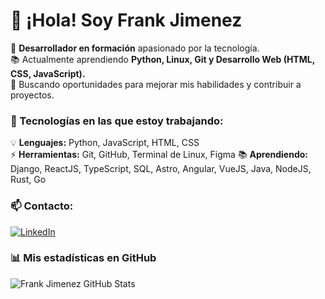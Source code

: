 # 👋 ¡Hola! Soy Frank Jimenez

🚀 **Desarrollador en formación** apasionado por la tecnología.  
📚 Actualmente aprendiendo **Python, Linux, Git y Desarrollo Web (HTML, CSS, JavaScript).**  
📌 Buscando oportunidades para mejorar mis habilidades y contribuir a proyectos.  

### 🔧 Tecnologías en las que estoy trabajando:  
💡 **Lenguajes:** Python, JavaScript, HTML, CSS  
⚡ **Herramientas:** Git, GitHub, Terminal de Linux, Figma
📚 **Aprendiendo:** Django, ReactJS, TypeScript, SQL, Astro, Angular, VueJS, Java, NodeJS, Rust, Go  


### 📫 Contacto:  
[![LinkedIn](https://img.shields.io/badge/LinkedIn-Perfil-blue?style=flat&logo=linkedin)](https://linkedin.com/in/tuusuario)  

### 📊 Mis estadísticas en GitHub  
![Frank Jimenez GitHub Stats](https://github-readme-stats.vercel.app/api?username=FrankJimenez79&show_icons=true&theme=dark)
